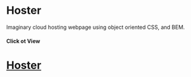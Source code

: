 # Hoster
Imaginary cloud hosting webpage using object oriented CSS, and BEM.
  
  
#### Click ot View
# [Hoster](https://mohamedtahacs.github.io/Hoster/)
